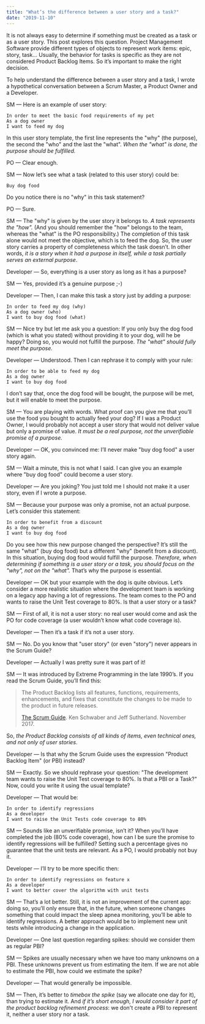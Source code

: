 ```yaml
---
title: "What’s the difference between a user story and a task?"
date: "2019-11-10"
---
```


It is not always easy to determine if something must be created as a task or as a user story. This post explores this question.
Project Management Software provide different types of objects to represent work items: epic, story, task... Usually, the behavior for tasks is specific as they are not considered Product Backlog Items. So it’s important to make the right decision.

To help understand the difference between a user story and a task, I wrote a hypothetical conversation between a Scrum Master, a Product Owner and a Developer.

SM — Here is an example of user story:

```gherkin
In order to meet the basic food requirements of my pet
As a dog owner
I want to feed my dog
```

In this user story template, the first line represents the "why" (the purpose), the second the "who" and the last the "what".
*When the "what" is done, the purpose should be fulfilled.*

PO — Clear enough.

SM — Now let’s see what a task (related to this user story) could be:

    Buy dog food

Do you notice there is no "why" in this task statement?

PO — Sure.

SM — The "why" is given by the user story it belongs to. *A task represents the "how".* (And you should remember the "how" belongs to the team, whereas the "what" is the PO responsibility.)
The completion of this task alone would not meet the objective, which is to feed the dog. So, the user story carries a property of completeness which the task doesn’t.
In other words, *it is a story when it had a purpose in itself, while a task partially serves an external purpose*.

Developer — So, everything is a user story as long as it has a purpose?

SM — Yes, provided it’s a genuine purpose ;-)

Developer — Then, I can make this task a story just by adding a purpose:

    In order to feed my dog (why)
    As a dog owner (who)
    I want to buy dog food (what)

SM — Nice try but let me ask you a question:
If you only buy the dog food (which is what you stated) without providing it to your dog, will he be happy?
Doing so, you would not fulfill the purpose.
*The "what" should fully meet the purpose.*

Developer — Understood. Then I can rephrase it to comply with your rule:

    In order to be able to feed my dog
    As a dog owner
    I want to buy dog food

I don’t say that, once the dog food will be bought, the purpose will be met, but it will enable to meet the purpose.

SM — You are playing with words. What proof can you give me that you’ll use the food you bought to actually feed your dog? If I was a Product Owner, I would probably not accept a user story that would not deliver value but only a promise of value. *It must be a real purpose, not the unverifiable promise of a purpose.*

Developer — OK, you convinced me: I’ll never make "buy dog food" a user story again.

SM — Wait a minute, this is not what I said. I can give you an example where "buy dog food" could become a user story.

Developer — Are you joking? You just told me I should not make it a user story, even if I wrote a purpose.

SM — Because your purpose was only a promise, not an actual purpose. Let’s consider this statement:

    In order to benefit from a discount
    As a dog owner
    I want to buy dog food

Do you see how this new purpose changed the perspective?
It’s still the same "what" (buy dog food) but a different "why" (benefit from a discount).
In this situation, buying dog food would fulfill the purpose.
*Therefore, when determining if something is a user story or a task, you should focus on the "why", not on the "what".*
That’s why the purpose is essential.

Developer — OK but your example with the dog is quite obvious. Let’s consider a more realistic situation where the development team is working on a legacy app having a lot of regressions. The team comes to the PO and wants to raise the Unit Test coverage to 80%. Is that a user story or a task?

SM — First of all, it is not a user story: no real user would come and ask the PO for code coverage (a user wouldn’t know what code coverage is). 

Developer — Then it’s a task if it’s not a user story.

SM — No. Do you know that "user story" (or even "story") never appears in the Scrum Guide?

Developer — Actually I was pretty sure it was part of it!

SM — It was introduced by Extreme Programming in the late 1990’s. If you read the Scrum Guide, you’ll find this:

> The Product Backlog lists all features, functions, requirements, enhancements, and fixes that constitute the changes to be made to the product in future releases.
>
> [The Scrum Guide](https://www.scrumguides.org/scrum-guide.html#artifacts-productbacklog). Ken Schwaber and Jeff Sutherland. November 2017.

So, *the Product Backlog consists of all kinds of items, even technical ones, and not only of user stories*.

Developer — Is that why the Scrum Guide uses the expression "Product Backlog Item" (or PBI) instead?

SM — Exactly. So we should rephrase your question: "The development team wants to raise the Unit Test coverage to 80%. Is that a PBI or a Task?" Now, could you write it using the usual template?

Developer — That would be:

    In order to identify regressions
    As a developer
    I want to raise the Unit Tests code coverage to 80%

SM — Sounds like an unverifiable promise, isn’t it?
When you’ll have completed the job (80% code coverage), how can I be sure the promise to identify regressions will be fulfilled? Setting such a percentage gives no guarantee that the unit tests are relevant. As a PO, I would probably not buy it.

Developer — I’ll try to be more specific then:

    In order to identify regressions on feature x
    As a developer
    I want to better cover the algorithm with unit tests

SM — That’s a lot better.
Still, it is not an improvement of the current app: doing so, you’ll only ensure that, in the future, when someone changes something that could impact the sleep apnea monitoring, you’ll be able to identify regressions.
A better approach would be to implement new unit tests while introducing a change in the application.

Developer — One last question regarding spikes: should we consider them as regular PBI?

SM — Spikes are usually necessary when we have too many unknowns on a PBI. These unknowns prevent us from estimating the item. If we are not able to estimate the PBI, how could we estimate the spike?

Developer — That would generally be impossible.

SM — Then, it’s better to *timebox the spike* (say we allocate one day for it), than trying to estimate it. And *if it’s short enough, I would consider it part of the product backlog refinement process*: we don't create a PBI to represent it, neither a user story nor a task.
